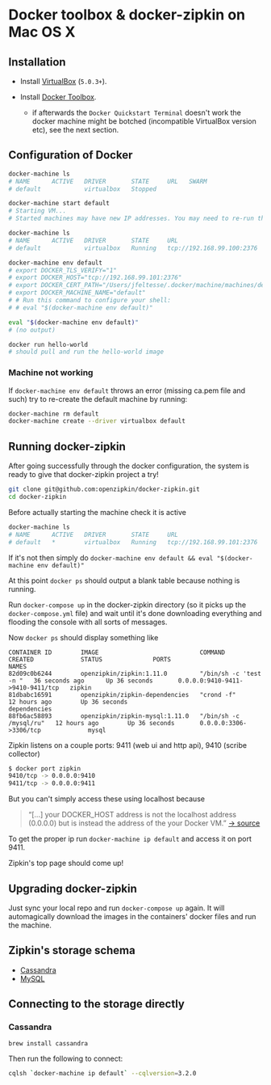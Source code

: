 # Docker toolbox & docker-zipkin on Mac OS X

## Installation

* Install [VirtualBox](https://www.virtualbox.org/wiki/Downloads) (`5.0.3+`).

* Install [Docker Toolbox](https://www.docker.com/toolbox).
  * if afterwards the `Docker Quickstart Terminal` doesn't work the docker machine might be botched (incompatible VirtualBox version etc), see the next section.

## Configuration of Docker

```sh
docker-machine ls
# NAME      ACTIVE   DRIVER       STATE     URL   SWARM
# default            virtualbox   Stopped

docker-machine start default
# Starting VM...
# Started machines may have new IP addresses. You may need to re-run the `docker-machine env` command.

docker-machine ls
# NAME      ACTIVE   DRIVER       STATE     URL                         SWARM
# default            virtualbox   Running   tcp://192.168.99.100:2376

docker-machine env default
# export DOCKER_TLS_VERIFY="1"
# export DOCKER_HOST="tcp://192.168.99.101:2376"
# export DOCKER_CERT_PATH="/Users/jfeltesse/.docker/machine/machines/default"
# export DOCKER_MACHINE_NAME="default"
# # Run this command to configure your shell:
# # eval "$(docker-machine env default)"

eval "$(docker-machine env default)"
# (no output)

docker run hello-world
# should pull and run the hello-world image
```

### Machine not working

If `docker-machine env default` throws an error (missing ca.pem file and such) try to re-create the default machine by running:

```sh
docker-machine rm default
docker-machine create --driver virtualbox default
```


## Running docker-zipkin

After going successfully through the docker configuration, the system is ready to give that docker-zipkin project a try!

```sh
git clone git@github.com:openzipkin/docker-zipkin.git
cd docker-zipkin
```

Before actually starting the machine check it is active

```sh
docker-machine ls
# NAME      ACTIVE   DRIVER       STATE     URL                         SWARM
# default   *        virtualbox   Running   tcp://192.168.99.101:2376
```

If it's not then simply do `docker-machine env default && eval "$(docker-machine env default)"`

At this point `docker ps` should output a blank table because nothing is running.

Run `docker-compose up` in the docker-zipkin directory (so it picks up the `docker-compose.yml` file) and wait until it's done downloading everything and flooding the console with all sorts of messages.

Now `docker ps` should display something like

```
CONTAINER ID        IMAGE                            COMMAND                  CREATED             STATUS              PORTS                              NAMES
82d09c0b6244        openzipkin/zipkin:1.11.0         "/bin/sh -c 'test -n "   36 seconds ago      Up 36 seconds       0.0.0.0:9410-9411->9410-9411/tcp   zipkin
81dbabc16591        openzipkin/zipkin-dependencies   "crond -f"               12 hours ago        Up 36 seconds                                          dependencies
88fb6ac58893        openzipkin/zipkin-mysql:1.11.0   "/bin/sh -c /mysql/ru"   12 hours ago        Up 36 seconds       0.0.0.0:3306->3306/tcp             mysql
```

Zipkin listens on a couple ports: 9411 (web ui and http api), 9410 (scribe collector)

```sh
$ docker port zipkin
9410/tcp -> 0.0.0.0:9410
9411/tcp -> 0.0.0.0:9411
```

But you can't simply access these using localhost because
> “[...] your DOCKER_HOST address is not the localhost address (0.0.0.0) but is instead the address of the your Docker VM.” [→ source](http://docs.docker.com/installation/mac/#example-of-docker-on-mac-os-x)

To get the proper ip run `docker-machine ip default` and access it on port 9411.

Zipkin's top page should come up!

## Upgrading docker-zipkin

Just sync your local repo and run `docker-compose up` again.
It will automagically download the images in the containers' docker files and run the machine.

## Zipkin's storage schema

- [Cassandra](https://github.com/openzipkin/zipkin/blob/master/zipkin-storage/cassandra/src/main/resources/cassandra-schema-cql3.txt)
- [MySQL](https://github.com/openzipkin/zipkin/blob/master/zipkin-storage/mysql/src/main/resources/mysql.sql)

## Connecting to the storage directly

### Cassandra

```
brew install cassandra
```

Then run the following to connect:

```sh
cqlsh `docker-machine ip default` --cqlversion=3.2.0
```

